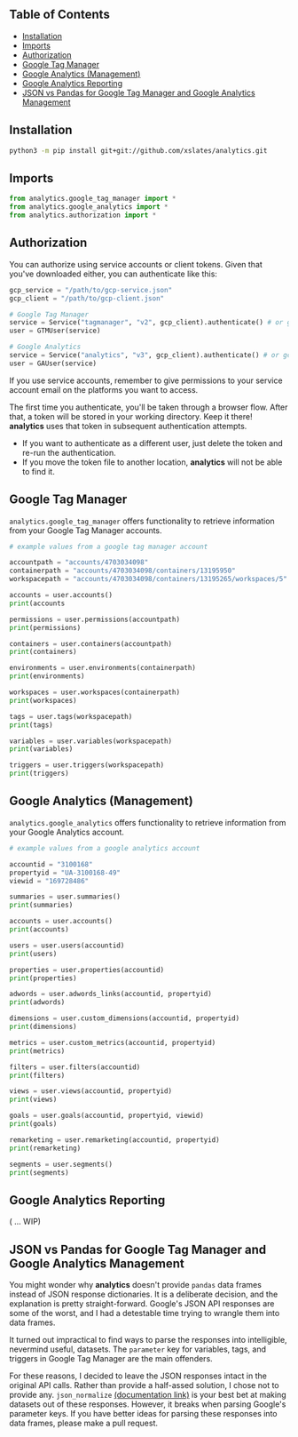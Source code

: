## Table of Contents <!-- omit in TOC -->
- [Installation](#installation)
- [Imports](#imports)
- [Authorization](#authorization)
- [Google Tag Manager](#google-tag-manager)
- [Google Analytics (Management)](#google-analytics-management)
- [Google Analytics Reporting](#google-analytics-reporting)
- [JSON vs Pandas for Google Tag Manager and Google Analytics Management](#json-vs-pandas-for-google-tag-manager-and-google-analytics-management)

## Installation

```bash
python3 -m pip install git+git://github.com/xslates/analytics.git
```

## Imports

```python
from analytics.google_tag_manager import *
from analytics.google_analytics import *
from analytics.authorization import *
```

## Authorization

You can authorize using service accounts or client tokens. Given that you've downloaded either, you can authenticate like this:

```python
gcp_service = "/path/to/gcp-service.json"
gcp_client = "/path/to/gcp-client.json"

# Google Tag Manager
service = Service("tagmanager", "v2", gcp_client).authenticate() # or gcp_service
user = GTMUser(service)

# Google Analytics
service = Service("analytics", "v3", gcp_client).authenticate() # or gcp_service
user = GAUser(service)
```

If you use service accounts, remember to give permissions to your service account email on the platforms you want to access.

The first time you authenticate, you'll be taken through a browser flow. After that, a token will be stored in your working directory. Keep it there! **analytics** uses that token in subsequent authentication attempts. 

- If you want to authenticate as a different user, just delete the token and re-run the authentication.
- If you move the token file to another location, **analytics** will not be able to find it.

## Google Tag Manager

`analytics.google_tag_manager` offers functionality to retrieve information from your Google Tag Manager accounts.

```python
# example values from a google tag manager account

accountpath = "accounts/4703034098" 
containerpath = "accounts/4703034098/containers/13195950"
workspacepath = "accounts/4703034098/containers/13195265/workspaces/5"

accounts = user.accounts()
print(accounts

permissions = user.permissions(accountpath)
print(permissions)

containers = user.containers(accountpath)
print(containers)

environments = user.environments(containerpath)
print(environments)

workspaces = user.workspaces(containerpath)
print(workspaces)

tags = user.tags(workspacepath)
print(tags)

variables = user.variables(workspacepath)
print(variables)

triggers = user.triggers(workspacepath)
print(triggers)
```

## Google Analytics (Management)

`analytics.google_analytics` offers functionality to retrieve information from your Google Analytics account.

```python
# example values from a google analytics account

accountid = "3100168"
propertyid = "UA-3100168-49"
viewid = "169728486"

summaries = user.summaries()
print(summaries)

accounts = user.accounts()
print(accounts)

users = user.users(accountid)
print(users)

properties = user.properties(accountid)
print(properties)

adwords = user.adwords_links(accountid, propertyid)
print(adwords)

dimensions = user.custom_dimensions(accountid, propertyid)
print(dimensions)

metrics = user.custom_metrics(accountid, propertyid)
print(metrics)

filters = user.filters(accountid)
print(filters)

views = user.views(accountid, propertyid)
print(views)

goals = user.goals(accountid, propertyid, viewid)
print(goals)

remarketing = user.remarketing(accountid, propertyid)
print(remarketing)

segments = user.segments()
print(segments)
```

## Google Analytics Reporting

( ... WIP)

## JSON vs Pandas for Google Tag Manager and Google Analytics Management

You might wonder why **analytics** doesn't provide `pandas` data frames instead of JSON response dictionaries. It is a deliberate decision, and the explanation is pretty straight-forward. Google's JSON API responses are some of the worst, and I had a detestable time trying to wrangle them into data frames. 

It turned out impractical to find ways to parse the responses into intelligible, nevermind useful, datasets. The `parameter` key for variables, tags, and triggers in Google Tag Manager are the main offenders. 

For these reasons, I decided to leave the JSON responses intact in the original API calls. Rather than provide a half-assed solution, I chose not to provide any.  `json_normalize` [(documentation link)](https://pandas.pydata.org/pandas-docs/stable/reference/api/pandas.io.json.json_normalize.html) is your best bet at making datasets out of these responses. However, it breaks when parsing Google's parameter keys. If you have better ideas for parsing these responses into data frames, please make a pull request.